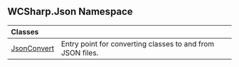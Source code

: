 ## WCSharp.Json Namespace

| Classes | |
| :--- | :--- |
| [JsonConvert](WCSharp.Json.JsonConvert.md 'WCSharp.Json.JsonConvert') | Entry point for converting classes to and from JSON files. |
